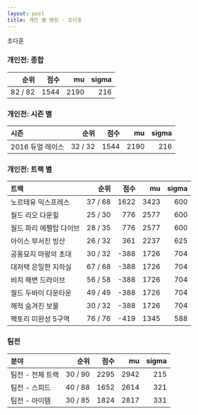 ```yaml
---
layout: post
title: 개인 별 랭킹 - 조다훈
---
```


조다훈

### 개인전: 종합

| 순위 | 점수 | mu | sigma |
|---:|---:|---:|---:|
| 82 / 82 | 1544 | 2190 | 216 |

### 개인전: 시즌 별

| 시즌 | 순위 | 점수 | mu | sigma |
|:---|---:|---:|---:|---:|
| 2016 듀얼 레이스 | 32 / 32 | 1544 | 2190 | 216 |

### 개인전: 트랙 별

| 트랙 | 순위 | 점수 | mu | sigma |
|:---|---:|---:|---:|---:|
| 노르테유 익스프레스 | 37 / 68 | 1622 | 3423 | 600 |
| 월드 리오 다운힐 | 25 / 30 | 776 | 2577 | 600 |
| 월드 파리 에펠탑 다이브 | 28 / 35 | 776 | 2577 | 600 |
| 아이스 부서진 빙산 | 26 / 32 | 361 | 2237 | 625 |
| 공동묘지 마왕의 초대 | 30 / 32 | -388 | 1726 | 704 |
| 대저택 은밀한 지하실 | 67 / 68 | -388 | 1726 | 704 |
| 비치 해변 드라이브 | 56 / 58 | -388 | 1726 | 704 |
| 월드 두바이 다운타운 | 49 / 49 | -388 | 1726 | 704 |
| 해적 숨겨진 보물 | 30 / 32 | -388 | 1726 | 704 |
| 팩토리 미완성 5구역 | 76 / 76 | -419 | 1345 | 588 |

### 팀전

| 분야 | 순위 | 점수 | mu | sigma |
|:---|---:|---:|---:|---:|
| 팀전 - 전체 트랙 | 30 / 90 | 2295 | 2942 | 215 |
| 팀전 - 스피드 | 40 / 88 | 1652 | 2614 | 321 |
| 팀전 - 아이템 | 30 / 85 | 1824 | 2817 | 331 |

